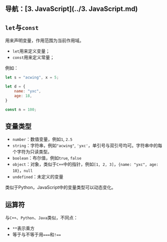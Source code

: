 ## 导航：[3. JavaScript](../3. JavaScript.md)

## `let`与`const`

用来声明变量，作用范围为当前作用域。

-   `let`用来定义变量；
-   `const`用来定义常量；

例如：

```js
let s = "acwing", x = 5;

let d = {
    name: "yxc",
    age: 18,
}

const n = 100;
```

## 变量类型

-   `number`：数值变量，例如`1`, `2.5`
-   `string`：字符串，例如`"acwing"`, `'yxc'`，单引号与双引号均可。字符串中的每个字符为只读类型。
-   `boolean`：布尔值，例如`true`, `false`
-   `object`：对象，类似于`C++`中的指针，例如`[1, 2, 3]`，`{name: "yxc", age: 18}`，`null`
-   `undefined`：未定义的变量

类似于Python，JavaScript中的变量类型可以动态变化。

## 运算符

与`C++`、`Python`、`Java`类似，不同点：

-   `**`表示乘方
-   等于与不等于用`===`和`!==`
